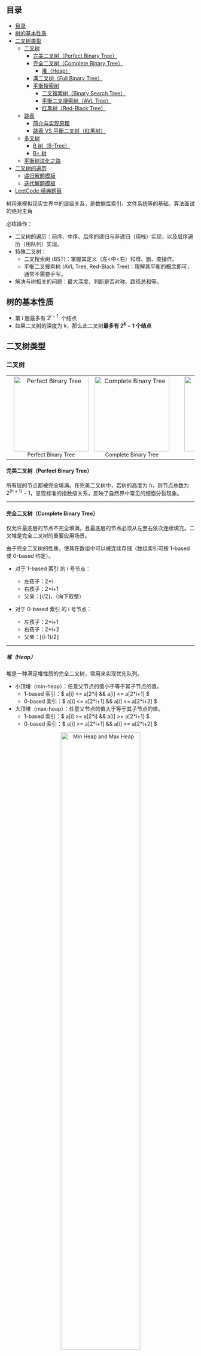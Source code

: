## 目录

- [目录](#目录)
- [树的基本性质](#树的基本性质)
- [二叉树类型](#二叉树类型)
  - [二叉树](#二叉树)
    - [完美二叉树（Perfect Binary Tree）](#完美二叉树perfect-binary-tree)
    - [完全二叉树（Complete Binary Tree）](#完全二叉树complete-binary-tree)
      - [堆（Heap）](#堆heap)
    - [满二叉树（Full Binary Tree）](#满二叉树full-binary-tree)
    - [平衡搜索树](#平衡搜索树)
      - [二叉搜索树（Binary Search Tree）](#二叉搜索树binary-search-tree)
      - [平衡二叉搜索树（AVL Tree）](#平衡二叉搜索树avl-tree)
      - [红黑树（Red-Black Tree）](#红黑树red-black-tree)
  - [跳表](#跳表)
    - [简介与实现原理](#简介与实现原理)
    - [跳表 VS 平衡二叉树（红黑树）](#跳表-vs-平衡二叉树红黑树)
  - [多叉树](#多叉树)
    - [B 树（B-Tree）](#b-树b-tree)
    - [B+ 树](#b-树)
  - [平衡树进化之路](#平衡树进化之路)
- [二叉树的遍历](#二叉树的遍历)
  - [递归解题模板](#递归解题模板)
  - [迭代解题模板](#迭代解题模板)
- [LeetCode 经典题目](#leetcode-经典题目)

树用来模拟现实世界中的层级关系，是数据库索引、文件系统等的基础。算法面试的绝对主角

必练操作：

- 二叉树的遍历：前序、中序、后序的递归与非递归（用栈）实现，以及层序遍历（用队列）实现。
- 特殊二叉树：
  - 二叉搜索树 (BST)：掌握其定义（左<中<右）和增、删、查操作。
  - 平衡二叉搜索树 (AVL Tree, Red-Black Tree)：理解其平衡的概念即可，通常不需要手写。
- 解决与树相关的问题：最大深度、判断是否对称、路径总和等。

## 树的基本性质

- 第 i 层最多有 $2^{i-1}$  个结点
- 如果二叉树的深度为 k，那么此二叉树**最多有 $2^k-1$ 个结点**

## 二叉树类型

### 二叉树

<div align="center">
  <table>
    <tr>
      <td align="center" valign="bottom" style="padding-left: 20px;">
        <img src="perfect_binary_tree.png" alt="Perfect Binary Tree" width="200" /><br />
        <sub style="font-size: 14px;">Perfect Binary Tree</sub>
      </td>
      <td align="center" valign="bottom" style="padding-right: 20px;">
        <img src="complete_binary_tree.png" alt="Complete Binary Tree" width="200" /><br />
        <sub style="font-size: 14px;">Complete Binary Tree</sub>
      </td>
      <td align="center" valign="bottom" style="padding-left: 20px;">
        <img src="full_binary_tree.png" alt="Full Binary Tree" width="200" /><br />
        <sub style="font-size: 14px;">Full Binary Tree</sub>
      </td>
    </tr>
  </table>
</div>

#### 完美二叉树（Perfect Binary Tree）

所有层的节点都被完全填满。在完美二叉树中，若树的高度为 $h$，则节点总数为 $2^{(h+1)}-1$，呈现标准的指数级关系，反映了自然界中常见的细胞分裂现象。

---

#### 完全二叉树（Complete Binary Tree）

仅允许最底层的节点不完全填满，且最底层的节点必须从左至右依次连续填充。二叉堆是完全二叉树的重要应用场景。

由于完全二叉树的性质，使其在数组中可以被连续存储（数组索引可按 1-based 或 0-based 约定）。

- 对于 1-based 索引 的 i 号节点：

  - 左孩子：2\*i
  - 右孩子：2\*i+1
  - 父亲：⌊i/2⌋，（向下取整）

- 对于 0-based 索引 的 i 号节点：
  - 左孩子：2\*i+1
  - 右孩子：2\*i+2
  - 父亲：⌊(i-1)/2⌋

---

##### 堆（Heap）

堆是一种满足堆性质的完全二叉树，常用来实现优先队列。

- 小顶堆（min-heap）：任意父节点的值小于等于其子节点的值。
  - 1-based 索引：$ a[i] <= a[2\*i] && a[i] <= a[2\*i+1] $
  - 0-based 索引：$ a[i] <= a[2\*i+1] && a[i] <= a[2\*i+2] $
- 大顶堆（max-heap）：任意父节点的值大于等于其子节点的值。
  - 1-based 索引：$ a[i] >= a[2\*i] && a[i] >= a[2\*i+1] $
  - 0-based 索引：$ a[i] >= a[2\*i+1] && a[i] >= a[2\*i+2] $

<p align="center">
    <img src="min_heap_and_max_heap.png" alt="Min Heap and Max Heap" width="65%" />
</p>

常见操作的时间复杂度：

- push / pop（上浮或下沉）: O(log n)
- peek / top: O(1)
- size / isEmpty: O(1)

应用场景：

- 优先队列（任务调度、事件驱动、作业排队等）
- Dijkstra、A\* 等需要按最小/最大代价取节点的算法
- Top-k 问题（维护大小为 k 的小顶堆，时间复杂度 O(n log k)）
- 堆排序（Heap Sort）：把数组建堆（O(n)）后不断 pop 来得到有序序列，总体 O(n log n)，可原地实现

实现细节与小贴士：

- 常用数组表示完全二叉树，父/子索引依赖于数组索引基（0-based / 1-based）
- 建堆可以用自底向上的 heapify，时间复杂度 O(n)
- 对于 Top-k，若 k 很小，维护一个大小为 k 的小顶堆是高效方案（总体 O(n log k)）

LeetCode 经典题目

- [215. Kth Largest Element in an Array](https://leetcode.com/problems/kth-largest-element-in-an-array/) — 数组中第 K 个最大元素（Top-k / 堆）
- [347. Top K Frequent Elements](https://leetcode.com/problems/top-k-frequent-elements/) — 前 K 个高频元素（哈希 + 堆）

---

#### 满二叉树（Full Binary Tree）

非叶节点都有 0 个或两个子节点。一个有趣的规律是：叶节点的数量=内部节点数量+1

---

#### 平衡搜索树

<p align="center">
    <img src="binary_tree_special_cases.png" alt="Binary Tree Special Cases" width="60%" />
</p>

---

##### 二叉搜索树（Binary Search Tree）

每个节点的数值比左子树上的节点大，比右子树上的节点小。排序二叉树相比于其他数据结构的优势在于查找、插入的时间复杂度较低，为 O(logn)。二叉搜索树相比于有序数组的二分搜索，在保证搜索效率不变的情况下，插入和删除不需要移动大量的元素，从而提升整体效率。

---

##### 平衡二叉搜索树（AVL Tree）

> AVL 得名于两位苏联犹太人发明者：Adelson-Velsky and Landis

由于任何二叉树都可能退化为链表，所有操作的时间复杂度将从 $O(log n)$ 劣化为 $O(n)$ 。而 AVL 树则解决了二叉树退化为链表的问题，可以确保在持续添加和删除节点后，AVL 树不会退化，从而使得各种操作的时间复杂度保持在 $O(log n)$ 级别。

每个节点的左右两子树高度差都不超过 1 的二叉树。它能在 $O(log n)$ 内完成插入、查找和删除操作。

- 如果二叉树不做维护，会退化为链表，从而导致查找效率的急剧下降，因此需要不断维护二叉树尽可能的左右平衡，从而保证查找效率。
- 在 AVL 树中，任一节点左右子树高差只会有-1、0、1 三个值
- 四种旋转情况的选择条件：
  | 失衡节点的平衡因子 | 子节点的平衡因子 | 应采用的旋转方法 |
  | :----------------- | :--------------- | :--------------- |
  | $>1$（左偏树） | $>=0$ | 右旋 |
  | $>1$（左偏树） | $<0$ | 先左旋后右旋 |
  | $<-1$（右偏树） | $<=0$ | 左旋 |
  | $<-1$（右偏树） | $>0$ | 先右旋后左旋 |

<p align="center">
    <img src="avl_tree_rotation_cases.png" alt="AVL Tree Rotation" width="60%" />
</p>

<div align="center">
  <table>
    <tr>
      <td align="center" valign="bottom" style="padding-right: 20px;">
        <img src="balanced_binary_tree.png" alt="Balanced Binary Tree" width="300" /><br />
        <sub style="font-size: 14px;">Balanced Binary Tree</sub>
      </td>
      <td align="center" valign="bottom" style="padding-right: 20px;">
        <img src="imbalanced_binary_tree.png" alt="Imbalanced Binary Tree" width="300" /><br />
        <sub style="font-size: 14px;">Imbalanced Binary Tree</sub>
      </td>
    </tr>
  </table>
</div>

AVL 树的应用场景：

组织和存储大型数据，适用于**高频查找、低频增删**的场景，如用于构建数据库中的索引系统。

红黑树相比于 AVL 树来说，平衡条件更宽松，插入与删除节点所需的旋转操作更少，节点增删操作的平均效率更高。

---

##### 红黑树（Red-Black Tree）

**红黑树在保留 AVL 树高效查找特性的同时，对 AVL 树的再平衡性能做了优化。**

一种自平衡二叉搜索树，常用于关联数组、字典。红黑树相对于 AVL 树来说，牺牲了部分平衡性以换取插入/删除操作时少量的旋转操作，整体来说性能要优于 AVL 树，因此标准库大都采用红黑树。

红黑树的规则如下：

1. 节点是红色或黑色。
2. 根是黑色。
3. 所有叶子都是黑色（叶子是 NIL 节点）。
4. 每个红色节点必须有两个黑色的子节点。（或者说不存在两个相邻的红色节点）（或者说红色节点的父节点和子节点均是黑色的）
5. 从任一节点到其每个叶子的所有简单路径都包含相同数目的黑色节点（保证平衡的关键）

<p align="center">
    <img src="red_black_tree_example.png" alt="Red Black Tree Example" width="50%" />
</p>

推论：

- 最长路径 $<=$ 最短路径\*2
- 红色的目的是触发平衡机制
- RBT 中，空节点是有效节点，因此叶节点是空节点
- AVL 对比 RBT 来看，只在搜索方面有微弱优势：由于 AVL 的平均高度比 RBT 更矮，因此理论查找速度更快，但在实际工程里，这点差距往往可以忽略（比如缓存命中、磁盘 I/O 延迟远远大于树的查找开销）

---

### 跳表

#### 简介与实现原理

跳表是基于**链表+随机索引**的数据结构，通过多层索引链表，实现与平衡树相同的 **O(log n)** 级别的读写操作。由美国计算机科学家 William Pugh 于 1989 年发明。

<div align="center">
  <table>
    <tr>
      <td align="center"  style="padding-right: 20px;">
        <img src="skip_list.png" alt="Skip List"  /><br />
        <br /><sub style="font-size: 14px;">Skip List</sub><br />
      </td>
      <td align="center" style="padding-right: 20px;">
        <img src="skip_list_add_element.gif" alt="Insert element to skip list"  /><br />
        <sub style="font-size: 14px;">Insert element to skip list</sub>
      </td>
    </tr>
  </table>
</div>

跳表查找时从顶部最稀疏的子序列向下进行, 直至需要查找的元素在该层两个相邻的元素中间。

写入时就像**插扑克牌**一样放在指定位置，然后通过**抛硬币**来决定是否在上层插入索引：不停地抛硬币，直到首次出现反面为止，连续抛出正面的次数，就是新节点索引的总高度。例如：
假设写入值在最底层为 Level 0，那么，

1. 第一次抛硬币结果为正面：在 Level 1 建立索引
2. 第二次抛硬币结果为正面：在 Level 2 建立索引
3. 第三次抛硬币结果为反面：停止建立索引

连续抛硬币的随机过程在数学上保证了跳表索引的随机性：

- 一个节点有 1 层索引的概率是 $1/2$。
- 一个节点有 2 层索引的概率是 $1/2 * 1/2 = 1/4$。
- 一个节点有 k 层索引的概率是 $(1/2)^k$。

这意味着，层越高，索引就越稀疏。每一层的节点数大约是下一层的一半。这种结构在宏观上就极其类似一棵完美的二叉搜索树，从而保证了其平均查找、插入、删除的时间复杂度都是 $O(log n)$。

#### 跳表 VS 平衡二叉树（红黑树）

跳表用一个极其优雅和简单的随机化思想，达到了与极其复杂的确定性算法（如红黑树）相媲美的 O(log n)性能。相比于平衡二叉树，跳表通过**链表+抛硬币**的结构具有轻量、直观、实现简单的特点。跳表在保证同等性能的前提下，在并发场景下更具优势：

- **局部性操作**：当插入或删除一个跳表节点时，只需要局部修改少数几个前驱节点的指针。
- **低锁粒度**：在多线程环境下，这意味着只需要锁定这几个前驱节点即可完成操作，其他线程可以同时在树的其他部分进行读写，并发性能极高。
- **全局性操作**：平衡二叉树的一个“旋转”操作，可能会牵扯到根节点或者树的很大一部分。在并发环境下，执行旋转可能需要锁定整个树或者一个巨大的子树，这会成为严重的性能瓶颈。

基于以上因素，跳表正在许多场景中逐步取代红黑树，如 Redis 的 zset。另外，由于跳表同样是有序的数据结构，因此在涉及快速查找、顺序遍历、范围查询、有序任务（如定时任务、倒排索引、消息队列）时都非常适合。

跳表相比于平衡二叉树严格的、确定的时间复杂度来说，其性能是基于概率的，即抛硬币时产生极其不平衡的结构，但这个概率可以低到忽略不计。跳表正是采用工程思维牺牲部分严谨性来提升效率，比特币的设计哲学与此类似：

| 设计哲学                                        | 跳表 (Skip List)                                                                                                                                                                                                                                                             | 比特币 (Bitcoin)                                                                                                                                                                                                                                                                                          |
| ----------------------------------------------- | ---------------------------------------------------------------------------------------------------------------------------------------------------------------------------------------------------------------------------------------------------------------------------- | --------------------------------------------------------------------------------------------------------------------------------------------------------------------------------------------------------------------------------------------------------------------------------------------------------- |
| **1. 接受概率，放弃确定性**                     | 放弃了平衡二叉树那种确定性的、严格的平衡。它通过抛硬币（随机性）来构建索引层。它不保证树在任何时刻都处于完美平衡，但在概率上，它能以极高的可能性维持 O(log n)的性能。                                                                                                        | 放弃了传统分布式系统（如银行）那种确定性的、中心化的共识。它通过工作量证明（PoW，一个概率性谜题）来决定记账权。它不保证交易的瞬间最终性，但随着区块不断叠加，交易被推翻的概率会以指数级下降，趋近于零。                                                                                                   |
| **2. 牺牲次要，保全核心**                       | 核心矛盾：如何在保持高性能的同时，让实现变得极其简单，并拥有超强的并发能力？<br><br>牺牲：<br>1. 内存空间（比红黑树占用更多指针）。<br>2. 理论上的最坏情况保证（有极小概率退化）。<br><br>保全：<br>1. 实现极简（相比红黑树的旋转变色）。<br>2. 并发性能极高（锁粒度极小）。 | 核心矛盾：如何在完全没有信任的去中心化网络中，实现一个不可篡改的、安全的公共账本？<br><br>牺牲：<br>1. 效率（PoW 是巨大的能源消耗）。<br>2. 交易速度/TPS（每秒只能处理个位数交易）。<br>3. 可扩展性（区块大小受限）。<br><br>保全：<br>1. 去中心化（没有任何单点故障或控制）。<br>2. 安全性与不可篡改性。 |
| **3. 优雅的简单暴力**                           | 平衡二叉树的“旋转”是一种非常精巧、复杂的操作。而跳表的“抛硬币、加一层索引”则是一种优雅的、基于概率的“简单暴力”，它用最简单的方式解决了平衡问题。                                                                                                                             | 传统分布式共识算法（如 Paxos, Raft）非常复杂，需要节点间多轮通信投票。而比特币的“谁先算出题谁记账，其他人抄作业”的 PoW 机制，是一种极其创新的、基于算力竞争的“简单暴力”，它用最直接的方式解决了“拜占庭将军问题”。                                                                                         |
| **4. 最终结果：解决了“完美方案”解决不了的问题** | 红黑树虽然理论完美，但其复杂的实现和糟糕的并发性能，使其在很多现代高并发场景下（如 Redis）并不适用。跳表以其“不完美”的设计，成为了这些场景下的最优解。                                                                                                                       | 传统的中心化系统（如 Visa）虽然高效，但无法解决信任和审查的问题。比特币以其“笨拙”的设计，创造了人类历史上第一个无需信任、抗审查的价值存储和转移网络，解决了传统金融无法解决的问题。                                                                                                                       |

---

### 多叉树

#### B 树（B-Tree）

> B 树和红黑树都是由德国计算机科学家 Rudolf Bayer 在 1972 年发明

由于内存对随机访问友好，磁盘对顺序访问友好，因此红黑树可以在内存环境中高效运行，但随着数据规模的增大，磁盘管理数据的效率就大幅下降，因此出现了针对磁盘优化的 B 树。

B 树是一个一般化的二叉搜索树，每个节点可以拥有两个以上的子节点。该树是自平衡树，能保持数据有序，让数据的查找、顺序访问、插入、删除都在 $O(log n)$ 时间内完成。

一个Ｂ树通过约束所有叶子节点在相同深度来保持平衡。深度在元素添加至树的过程中缓慢增长，而整体深度极少地增长，并导致所有叶子节点与根节点距离加 1。

B 树中每一个内部节点会包含一定数量的键，键将节点的子树分开。例如，如果一个内部节点有 3 个子节点（子树），那么它就必须有两个键： *a*1 和 *a*2（图中的 7 和 16） 。左边子树的所有值都必须小于 *a*1 ，中间子树的所有值都必须在 *a*1 和*a*2 之间，右边子树的所有值都必须大于 *a*2 。

![B Tree](B_Tree.png)
B 树的生长方式：**向上生长**。B 树的所有叶子节点必须在同一层，因此 B 树永远不会在一个叶子节点下挂载新的节点来增加数据，这会破坏平衡。
B 树插入数据时，会发生分裂和提升，真正的修改发生在父节点，它接受了被提升上来的键，并更新了其子节点指针。

---

#### B+ 树

B+ 树通过将数据存储在叶子节点、叶子节点间通过链表相连解决了 B 树的以下问题：

- 在内部节点也存储数据，这导致 B 树的查询性能不稳定。查询性能的稳定性和可预测对于数据库的性能估算和优化至关重要
- 顺序访问和范围访问效率极低
- B+树仅在叶子节点存储数据，内部节点仅存储指针，相比 B 树能存储更多索引键，这使得**树的阶数更高，树更矮胖，最终减少了磁盘的 I/O 次数**。一个拥有千万级数据的 B+树，其高度通常只有 3 到 4 层。这意味着任何一次查询，最多只需要 3 到 4 次磁盘 I/O，性能极高。

基于 B+树的以上优点，是数据库索引（MySQL 的 InnoDB）、文件系统的常用结构。

![B+ Tree](B+_Tree.png)

---

### 平衡树进化之路

![The Evolution of Balanced Trees](the_evolution_of_balanced_trees.png)

## 二叉树的遍历

**以下 4 种遍历是基本功，掌握它们，绝大多数二叉树问题都能迎刃而解。**

- 层序遍历（广度优先，BFS）：按层从上到下、从左到右依次访问每一层的节点，常用**队列**实现。应用于树的深度、宽度、层、最短路径等。
- 深度优先遍历（DFS）：
  - 前序遍历（根-左-右）：**自顶向下**从根节点到叶子节点传递信息
  - 中序遍历（左-根-右）：纵向一条线从左向右扫描。最难，**最常考**。**专用于 BST**
  - 后序遍历（左-右-根）：**自底向上**从叶节点到根节点返回信息

> 在 DFS 的遍历中，前、中、后指的是根节点的位置。递归解法更容易理解和编写，因为直接调用了系统栈，而迭代解法则是在手动维护栈结构，控制节点入栈/出栈顺序。

<div align="center">
  <table>
    <tr>
      <td align="center" valign="bottom" >
        <img src="binary_tree_bfs.png" alt="Binary Tree BFS" /><br />
        <sub style="font-size: 14px;">Binary Tree BFS</sub>
      </td>
      <td align="center" valign="bottom" >
        <img src="binary_tree_dfs.png" alt="Binary Tree DFS" /><br />
        <sub style="font-size: 14px;">Binary Tree DFS</sub>
      </td>
    </tr>
  </table>
</div>

我们可以用摘葡萄来类比二叉树的遍历过程：

- 层序遍历（BFS）：像一排排地摘葡萄，每次只摘同一层的所有葡萄，摘完一层再摘下一层，直到全部摘完。
- 迭代的 DFS（如前序、中序、后序）：像顺着葡萄藤一段一段地摘，先摘左边的，遇到分叉就把右边记下来（压栈），等左边摘完再回头摘右边。每次只处理当前能摘到的一串，剩下的留到后面。

### 递归解题模板

```go
func traversal(root *TreeNode) []int {
    if root == nil {
        return []int{}
    }

    // Preorder: 根 -> 左 -> 右
    // nums := []int{root.Val}
    // nums = append(nums, traversal(root.Left)...)
    // nums = append(nums, traversal(root.Right)...)

    // Inorder: 左 -> 根 -> 右
    nums := traversal(root.Left)
    nums = append(nums, root.Val)
    nums = append(nums, traversal(root.Right)...)

    // Postorder: 左 -> 右 -> 根
    // nums := traversal(root.Left)
    // nums = append(nums, traversal(root.Right)...)
    // nums = append(nums, root.Val)

    return nums
}
```

### 迭代解题模板

颜色标记法通过调整入栈顺序即可通杀前、中、后序遍历

```go
const (
    WHITE = 0
    BLACK = 1
)

type ColorNode struct {
    Color int
    Node  *TreeNode
}

func iterative(root *TreeNode) []int {
    nums := []int{}
    stack := []ColorNode{{WHITE, root}}
    for len(stack) > 0 {
        cn := stack[len(stack)-1] // cn is colorNode
        stack = stack[:len(stack)-1]

        if cn.Node == nil {
            continue
        }

        if cn.Color == WHITE {
            // 前序的压入顺序：右-左-根（BLACK）
            // stack = append(stack, ColorNode{WHITE, cn.Node.Right})
            // stack = append(stack, ColorNode{WHITE, cn.Node.Left})
            // stack = append(stack, ColorNode{BLACK, cn.Node})

            // 中序的压入顺序：右-根（BLACK）-左
            stack = append(stack, ColorNode{WHITE, cn.Node.Right})
            stack = append(stack, ColorNode{BLACK, cn.Node})
            stack = append(stack, ColorNode{WHITE, cn.Node.Left})

            // 后序的压入顺序：根（BLACK）-右-左
            // stack = append(stack, ColorNode{BLACK, cn.Node})
            // stack = append(stack, ColorNode{WHITE, cn.Node.Right})
            // stack = append(stack, ColorNode{WHITE, cn.Node.Left})
        } else {
            nums = append(nums, cn.Node.Val)
        }
    }

    return nums
}
```

## LeetCode 经典题目

- [102. Binary Tree Level Order Traversal](https://leetcode.com/problems/binary-tree-level-order-traversal/) — 层序遍历（队列实现）
- [94. Binary Tree Inorder Traversal](https://leetcode.com/problems/binary-tree-inorder-traversal/) — 中序遍历（递归、迭代、颜色标记法）
- [144. Binary Tree Preorder Traversal](https://leetcode.com/problems/binary-tree-preorder-traversal/) — 前序遍历（递归、迭代、颜色标记法）
- [145. Binary Tree Postorder Traversal](https://leetcode.com/problems/binary-tree-postorder-traversal/) — 后序遍历（递归、迭代、颜色标记法）
- [226. Invert Binary Tree](https://leetcode.com/problems/invert-binary-tree/) — 翻转二叉树（前序/后序递归翻转）
- [104. Maximum Depth of Binary Tree](https://leetcode.com/problems/maximum-depth-of-binary-tree/) — 求最大深度（层序遍历）
- [111. Minimum Depth of Binary Tree](https://leetcode.com/problems/minimum-depth-of-binary-tree/) — 最小深度（层序遍历）
- [101. Symmetric Tree](https://leetcode.com/problems/symmetric-tree/) — 判断是否对称（层序遍历后判断是否为回文，或者节点两两加入队列后比较）
- [110. Balanced Binary Tree](https://leetcode.com/problems/balanced-binary-tree/) — 判断是否平衡（左右子树的高度差不超过 1。后序遍历）
- [98. Validate Binary Search Tree](https://leetcode.com/problems/validate-binary-search-tree/) — 验证二叉搜索树（中序遍历后数组比较，或者递归约束滑动窗口）
- [236. Lowest Common Ancestor of a Binary Tree](https://leetcode.com/problems/lowest-common-ancestor-of-a-binary-tree/) — 二叉树最近公共祖先（后序递归查找）
- [235. Lowest Common Ancestor of a BST](https://leetcode.com/problems/lowest-common-ancestor-of-a-binary-search-tree/) — BST 最近公共祖先（结果一定是处于 p 和 q 之间的值，迭代遍历）
- [112. Path Sum](https://leetcode.com/problems/path-sum/) — 路径总和（前序遍历）
- [543. Diameter of Binary Tree](https://leetcode.com/problems/diameter-of-binary-tree/) — 二叉树的直径（后序遍历）
- [113. Path Sum II](https://leetcode.com/problems/path-sum-ii/) — 所有路径总和（前序遍历+回溯）
- [124. Binary Tree Maximum Path Sum](https://leetcode.com/problems/binary-tree-maximum-path-sum/) — 最大路径和（后序遍历+DP）
- [105. Construct Binary Tree from Preorder and Inorder Traversal](https://leetcode.com/problems/construct-binary-tree-from-preorder-and-inorder-traversal/) — 根据前序和中序构造二叉树
- [106. Construct Binary Tree from Inorder and Postorder Traversal](https://leetcode.com/problems/construct-binary-tree-from-inorder-and-postorder-traversal/) — 根据中序和后序构造二叉树
- [297. Serialize and Deserialize Binary Tree](https://leetcode.com/problems/serialize-and-deserialize-binary-tree/) — 序列化与反序列化
- [617. Merge Two Binary Trees](https://leetcode.com/problems/merge-two-binary-trees/) — 合并二叉树
